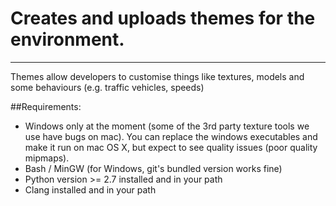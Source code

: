 # Creates and uploads themes for the environment. 
---
Themes allow developers to customise things like textures, models and some behaviours (e.g. traffic vehicles, speeds)

##Requirements:
* Windows only at the moment (some of the 3rd party texture tools we use have bugs on mac). You can replace the windows executables and make it run on mac OS X, but expect to see quality issues (poor quality mipmaps).
* Bash / MinGW (for Windows, git's bundled version works fine)
* Python version >= 2.7 installed and in your path
* Clang installed and in your path
